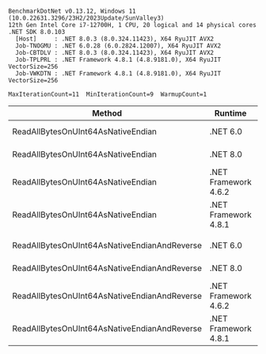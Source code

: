 ```

BenchmarkDotNet v0.13.12, Windows 11 (10.0.22631.3296/23H2/2023Update/SunValley3)
12th Gen Intel Core i7-12700H, 1 CPU, 20 logical and 14 physical cores
.NET SDK 8.0.103
  [Host]     : .NET 8.0.3 (8.0.324.11423), X64 RyuJIT AVX2
  Job-TNOGMU : .NET 6.0.28 (6.0.2824.12007), X64 RyuJIT AVX2
  Job-CBTDLV : .NET 8.0.3 (8.0.324.11423), X64 RyuJIT AVX2
  Job-TPLPRL : .NET Framework 4.8.1 (4.8.9181.0), X64 RyuJIT VectorSize=256
  Job-VWKDTN : .NET Framework 4.8.1 (4.8.9181.0), X64 RyuJIT VectorSize=256

MaxIterationCount=11  MinIterationCount=9  WarmupCount=1  

```

| Method                                       | Runtime              |      Mean |     Error |    StdDev | Ratio | RatioSD |
|----------------------------------------------|----------------------|----------:|----------:|----------:|------:|--------:|
| ReadAllBytesOnUInt64AsNativeEndian           | .NET 6.0             |  3.418 ns | 0.4863 ns | 0.3516 ns |  0.76 |    0.08 |
| ReadAllBytesOnUInt64AsNativeEndian           | .NET 8.0             |  4.453 ns | 0.2027 ns | 0.1206 ns |  1.00 |    0.00 |
| ReadAllBytesOnUInt64AsNativeEndian           | .NET Framework 4.6.2 |  4.767 ns | 0.2558 ns | 0.1850 ns |  1.07 |    0.06 |
| ReadAllBytesOnUInt64AsNativeEndian           | .NET Framework 4.8.1 |  4.744 ns | 0.1659 ns | 0.1097 ns |  1.07 |    0.04 |
|                                              |                      |           |           |           |       |         |
| ReadAllBytesOnUInt64AsNativeEndianAndReverse | .NET 6.0             |  6.425 ns | 0.6804 ns | 0.4919 ns |  1.07 |    0.12 |
| ReadAllBytesOnUInt64AsNativeEndianAndReverse | .NET 8.0             |  6.076 ns | 0.8666 ns | 0.5157 ns |  1.00 |    0.00 |
| ReadAllBytesOnUInt64AsNativeEndianAndReverse | .NET Framework 4.6.2 | 31.131 ns | 2.6801 ns | 1.9379 ns |  5.15 |    0.72 |
| ReadAllBytesOnUInt64AsNativeEndianAndReverse | .NET Framework 4.8.1 | 29.717 ns | 1.1116 ns | 0.7353 ns |  4.93 |    0.47 |
